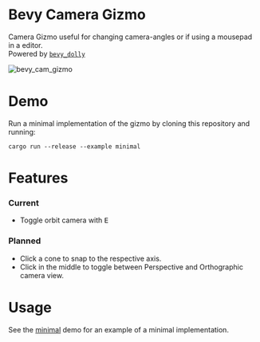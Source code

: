 # Bevy Camera Gizmo

Camera Gizmo useful for changing camera-angles or if using a mousepad in a editor.</br>
Powered by [`bevy_dolly`](https://github.com/BlackPhlox/bevy_dolly)

![bevy_cam_gizmo](https://user-images.githubusercontent.com/25123512/187547925-53292eb7-3ece-4846-b208-68e0fe302cac.png)

# Demo

Run a minimal implementation of the gizmo by cloning this repository and running:

```shell
cargo run --release --example minimal
```

# Features
### Current
- Toggle orbit camera with <kbd>E</kbd>

### Planned
- Click a cone to snap to the respective axis.
- Click in the middle to toggle between Perspective and Orthographic camera view.

# Usage


See the [minimal](examples/minimal.rs) demo for an example of a minimal implementation.
